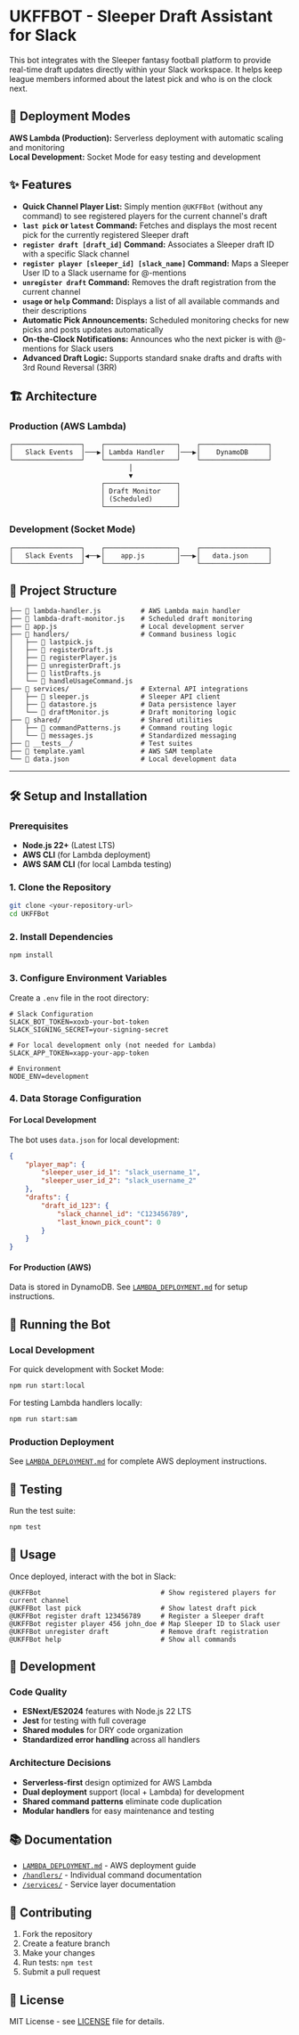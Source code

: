 # UKFFBOT - Sleeper Draft Assistant for Slack

This bot integrates with the Sleeper fantasy football platform to provide real-time draft updates directly within your Slack workspace. It helps keep league members informed about the latest pick and who is on the clock next.

## 🚀 Deployment Modes

**AWS Lambda (Production):** Serverless deployment with automatic scaling and monitoring  
**Local Development:** Socket Mode for easy testing and development

## ✨ Features

- **Quick Channel Player List:** Simply mention `@UKFFBot` (without any command) to see registered players for the current channel's draft
- **`last pick` or `latest` Command:** Fetches and displays the most recent pick for the currently registered Sleeper draft
- **`register draft [draft_id]` Command:** Associates a Sleeper draft ID with a specific Slack channel
- **`register player [sleeper_id] [slack_name]` Command:** Maps a Sleeper User ID to a Slack username for @-mentions
- **`unregister draft` Command:** Removes the draft registration from the current channel
- **`usage` or `help` Command:** Displays a list of all available commands and their descriptions
- **Automatic Pick Announcements:** Scheduled monitoring checks for new picks and posts updates automatically
- **On-the-Clock Notifications:** Announces who the next picker is with @-mentions for Slack users
- **Advanced Draft Logic:** Supports standard snake drafts and drafts with 3rd Round Reversal (3RR)

## 🏗️ Architecture

### Production (AWS Lambda)
```
┌─────────────────┐    ┌──────────────────┐    ┌─────────────────┐
│   Slack Events  │───▶│ Lambda Handler   │───▶│    DynamoDB     │
└─────────────────┘    └──────────────────┘    └─────────────────┘
                              │
                              ▼
                       ┌──────────────────┐
                       │ Draft Monitor    │
                       │ (Scheduled)      │
                       └──────────────────┘
```

### Development (Socket Mode)
```
┌─────────────────┐    ┌──────────────────┐    ┌─────────────────┐
│   Slack Events  │◀──▶│    app.js        │───▶│   data.json     │
└─────────────────┘    └──────────────────┘    └─────────────────┘
```

## 📁 Project Structure

```
├── 📄 lambda-handler.js          # AWS Lambda main handler
├── 📄 lambda-draft-monitor.js    # Scheduled draft monitoring
├── 📄 app.js                     # Local development server
├── 📁 handlers/                  # Command business logic
│   ├── 📄 lastpick.js
│   ├── 📄 registerDraft.js
│   ├── 📄 registerPlayer.js
│   ├── 📄 unregisterDraft.js
│   ├── 📄 listDrafts.js
│   └── 📄 handleUsageCommand.js
├── 📁 services/                  # External API integrations
│   ├── 📄 sleeper.js             # Sleeper API client
│   ├── 📄 datastore.js           # Data persistence layer
│   └── 📄 draftMonitor.js        # Draft monitoring logic
├── 📁 shared/                    # Shared utilities
│   ├── 📄 commandPatterns.js     # Command routing logic
│   └── 📄 messages.js            # Standardized messaging
├── 📁 __tests__/                 # Test suites
├── 📄 template.yaml              # AWS SAM template
└── 📄 data.json                  # Local development data
```

---

## 🛠️ Setup and Installation

### Prerequisites

- **Node.js 22+** (Latest LTS)
- **AWS CLI** (for Lambda deployment)
- **AWS SAM CLI** (for local Lambda testing)

### 1. Clone the Repository

```bash
git clone <your-repository-url>
cd UKFFBot
```

### 2. Install Dependencies

```bash
npm install
```

### 3. Configure Environment Variables

Create a `.env` file in the root directory:

```env
# Slack Configuration
SLACK_BOT_TOKEN=xoxb-your-bot-token
SLACK_SIGNING_SECRET=your-signing-secret

# For local development only (not needed for Lambda)
SLACK_APP_TOKEN=xapp-your-app-token

# Environment
NODE_ENV=development
```

### 4. Data Storage Configuration

#### For Local Development
The bot uses `data.json` for local development:

```json
{
    "player_map": {
        "sleeper_user_id_1": "slack_username_1",
        "sleeper_user_id_2": "slack_username_2"
    },
    "drafts": {
        "draft_id_123": {
            "slack_channel_id": "C123456789",
            "last_known_pick_count": 0
        }
    }
}
```

#### For Production (AWS)
Data is stored in DynamoDB. See [`LAMBDA_DEPLOYMENT.md`](./LAMBDA_DEPLOYMENT.md) for setup instructions.

## 🚀 Running the Bot

### Local Development

For quick development with Socket Mode:
```bash
npm run start:local
```

For testing Lambda handlers locally:
```bash
npm run start:sam
```

### Production Deployment

See [`LAMBDA_DEPLOYMENT.md`](./LAMBDA_DEPLOYMENT.md) for complete AWS deployment instructions.

## 🧪 Testing

Run the test suite:
```bash
npm test
```

## 📖 Usage

Once deployed, interact with the bot in Slack:

```
@UKFFBot                              # Show registered players for current channel
@UKFFBot last pick                    # Show latest draft pick
@UKFFBot register draft 123456789     # Register a Sleeper draft
@UKFFBot register player 456 john_doe # Map Sleeper ID to Slack user
@UKFFBot unregister draft             # Remove draft registration
@UKFFBot help                         # Show all commands
```

## 🔧 Development

### Code Quality
- **ESNext/ES2024** features with Node.js 22 LTS
- **Jest** for testing with full coverage
- **Shared modules** for DRY code organization
- **Standardized error handling** across all handlers

### Architecture Decisions
- **Serverless-first** design optimized for AWS Lambda
- **Dual deployment** support (local + Lambda) for development
- **Shared command patterns** eliminate code duplication
- **Modular handlers** for easy maintenance and testing

## 📚 Documentation

- [`LAMBDA_DEPLOYMENT.md`](./LAMBDA_DEPLOYMENT.md) - AWS deployment guide
- [`/handlers/`](./handlers/) - Individual command documentation
- [`/services/`](./services/) - Service layer documentation

## 🤝 Contributing

1. Fork the repository
2. Create a feature branch
3. Make your changes
4. Run tests: `npm test`
5. Submit a pull request

## 📄 License

MIT License - see [LICENSE](./LICENSE) file for details.